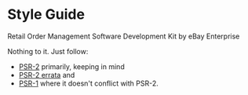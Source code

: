 # Style Guide

Retail Order Management Software Development Kit by eBay Enterprise

Nothing to it. Just follow:

- [PSR-2](https://github.com/php-fig/fig-standards/blob/master/accepted/PSR-2-coding-style-guide.md) primarily, keeping in mind
- [PSR-2 errata](https://github.com/php-fig/fig-standards/blob/master/accepted/PSR-2-coding-style-guide-meta.md) and
- [PSR-1](https://github.com/php-fig/fig-standards/blob/master/accepted/PSR-1-basic-coding-standard.md) where it doesn't conflict with PSR-2.

